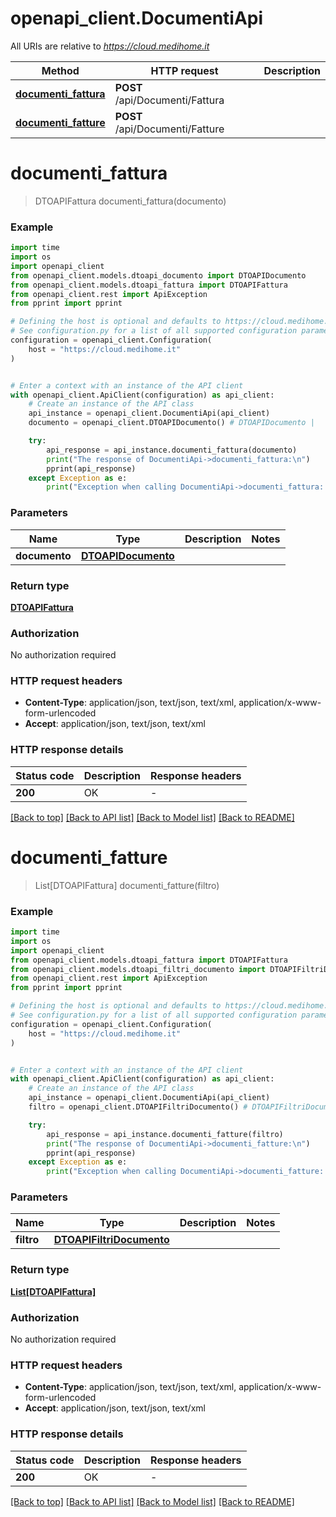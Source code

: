 # openapi_client.DocumentiApi

All URIs are relative to *https://cloud.medihome.it*

Method | HTTP request | Description
------------- | ------------- | -------------
[**documenti_fattura**](DocumentiApi.md#documenti_fattura) | **POST** /api/Documenti/Fattura | 
[**documenti_fatture**](DocumentiApi.md#documenti_fatture) | **POST** /api/Documenti/Fatture | 


# **documenti_fattura**
> DTOAPIFattura documenti_fattura(documento)



### Example


```python
import time
import os
import openapi_client
from openapi_client.models.dtoapi_documento import DTOAPIDocumento
from openapi_client.models.dtoapi_fattura import DTOAPIFattura
from openapi_client.rest import ApiException
from pprint import pprint

# Defining the host is optional and defaults to https://cloud.medihome.it
# See configuration.py for a list of all supported configuration parameters.
configuration = openapi_client.Configuration(
    host = "https://cloud.medihome.it"
)


# Enter a context with an instance of the API client
with openapi_client.ApiClient(configuration) as api_client:
    # Create an instance of the API class
    api_instance = openapi_client.DocumentiApi(api_client)
    documento = openapi_client.DTOAPIDocumento() # DTOAPIDocumento | 

    try:
        api_response = api_instance.documenti_fattura(documento)
        print("The response of DocumentiApi->documenti_fattura:\n")
        pprint(api_response)
    except Exception as e:
        print("Exception when calling DocumentiApi->documenti_fattura: %s\n" % e)
```



### Parameters


Name | Type | Description  | Notes
------------- | ------------- | ------------- | -------------
 **documento** | [**DTOAPIDocumento**](DTOAPIDocumento.md)|  | 

### Return type

[**DTOAPIFattura**](DTOAPIFattura.md)

### Authorization

No authorization required

### HTTP request headers

 - **Content-Type**: application/json, text/json, text/xml, application/x-www-form-urlencoded
 - **Accept**: application/json, text/json, text/xml

### HTTP response details

| Status code | Description | Response headers |
|-------------|-------------|------------------|
**200** | OK |  -  |

[[Back to top]](#) [[Back to API list]](../README.md#documentation-for-api-endpoints) [[Back to Model list]](../README.md#documentation-for-models) [[Back to README]](../README.md)

# **documenti_fatture**
> List[DTOAPIFattura] documenti_fatture(filtro)



### Example


```python
import time
import os
import openapi_client
from openapi_client.models.dtoapi_fattura import DTOAPIFattura
from openapi_client.models.dtoapi_filtri_documento import DTOAPIFiltriDocumento
from openapi_client.rest import ApiException
from pprint import pprint

# Defining the host is optional and defaults to https://cloud.medihome.it
# See configuration.py for a list of all supported configuration parameters.
configuration = openapi_client.Configuration(
    host = "https://cloud.medihome.it"
)


# Enter a context with an instance of the API client
with openapi_client.ApiClient(configuration) as api_client:
    # Create an instance of the API class
    api_instance = openapi_client.DocumentiApi(api_client)
    filtro = openapi_client.DTOAPIFiltriDocumento() # DTOAPIFiltriDocumento | 

    try:
        api_response = api_instance.documenti_fatture(filtro)
        print("The response of DocumentiApi->documenti_fatture:\n")
        pprint(api_response)
    except Exception as e:
        print("Exception when calling DocumentiApi->documenti_fatture: %s\n" % e)
```



### Parameters


Name | Type | Description  | Notes
------------- | ------------- | ------------- | -------------
 **filtro** | [**DTOAPIFiltriDocumento**](DTOAPIFiltriDocumento.md)|  | 

### Return type

[**List[DTOAPIFattura]**](DTOAPIFattura.md)

### Authorization

No authorization required

### HTTP request headers

 - **Content-Type**: application/json, text/json, text/xml, application/x-www-form-urlencoded
 - **Accept**: application/json, text/json, text/xml

### HTTP response details

| Status code | Description | Response headers |
|-------------|-------------|------------------|
**200** | OK |  -  |

[[Back to top]](#) [[Back to API list]](../README.md#documentation-for-api-endpoints) [[Back to Model list]](../README.md#documentation-for-models) [[Back to README]](../README.md)

